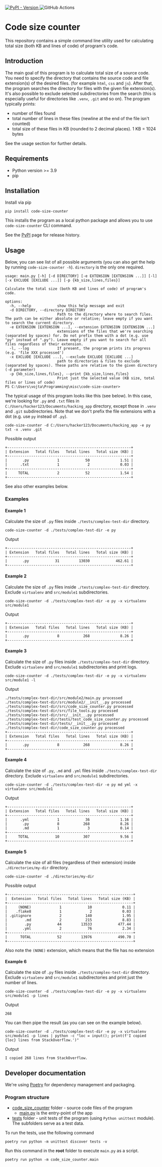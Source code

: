 [![PyPI - Version](https://img.shields.io/pypi/v/code-size-counter)
](https://pypi.org/project/code-size-counter/)
![GitHub Actions](https://github.com/VL-CZ/code-size-counter/actions/workflows/ci.yml/badge.svg)

# Code size counter
This repository contains a simple command line utility used for calculating total size (both 
KB and lines of code) of program's code.

## Introduction
The main goal of this program is to calculate total size of a source code.
You need to specify the directory that contains the source code and file extension(s) of the desired files.
(for example `html`, `css` and `js`). 
After that, the program searches the directory for files with the given file extension(s). It's also possible to exclude selected subdirectories from the search
(this is especially useful for directories like `.venv`, `.git` and so on).
The program typically prints:
- number of files found
- total number of lines in these files (newline at the end of the file isn't counted)
- total size of these files in KB (rounded to 2 decimal places). 1 KB = 1024 bytes

See the usage section for further details.

## Requirements
- Python version >= 3.9
- pip

## Installation
Install via pip
```shell
pip install code-size-counter
```

This installs the program as a local python package and allows you to use `code-size-counter` CLI command.

See the [PyPI](https://pypi.org/project/code-size-counter/) page for release history.

## Usage

Below, you can see list of all possible arguments (you can also get the help by running `code-size-counter -h`). `directory` is the only
one required.

```
usage: main.py [-h] [-d DIRECTORY] [-e EXTENSION [EXTENSION ...]] [-l] [-x EXCLUDE [EXCLUDE ...]] [-p {kb_size,lines,files}]

Calculate the total size (both KB and lines of code) of program's code.

options:
  -h, --help            show this help message and exit
  -d DIRECTORY, --directory DIRECTORY
                        Path to the directory where to search files. The path can be either absolute or relative; leave empty if you want to search the current directory.
  -e EXTENSION [EXTENSION ...], --extension EXTENSION [EXTENSION ...]
                        extensions of the files that we're searching (separated by spaces) for. Do not prefix them with a dot (e.g. use "py" instead of ".py"). Leave empty if you want to search for all files regardless of their extension.
  -l, --log             If present, the program prints its progress (e.g. 'file XXX processed')
  -x EXCLUDE [EXCLUDE ...], --exclude EXCLUDE [EXCLUDE ...]
                        path to directories & files to exclude (separated by spaces). These paths are relative to the given directory (-d parameter)
  -p {kb_size,lines,files}, --print {kb_size,lines,files}
                        Print just the selected value (KB size, total files or lines of code)
PS C:\Users\vojta\Programming\misc\code-size-counter> 
```

The typical usage of this program looks like this (see below). In this case, we're looking for `.py` and `.txt` files in `C:/Users/hacker123/Documents/hacking_app` directory,
except those in `.venv` and `.git` subdirectories.
Note that we don't prefix the file extensions with a dot (e.g. use `py` instead of `.py`).

```shell
code-size-counter -d C:/Users/hacker123/Documents/hacking_app -e py txt -x .venv .git
```
Possible output
```
+---------------------------------------------------------+
| Extension   Total files   Total lines   Total size (KB) |
+---------------------------------------------------------+
|       .py             1            50              1.51 |
|      .txt             1             2              0.03 |
+---------------------------------------------------------+
|     TOTAL             2            52              1.54 |
+---------------------------------------------------------+
```
See also other examples below.

### Examples
#### Example 1
Calculate the size of `.py` files inside `./tests/complex-test-dir` directory.

```shell
code-size-counter -d ./tests/complex-test-dir -e py
```
Output
```
+---------------------------------------------------------+
| Extension   Total files   Total lines   Total size (KB) |
+---------------------------------------------------------+
|       .py            31         13030            462.61 |
+---------------------------------------------------------+
```

#### Example 2
Calculate the size of `.py` files inside `./tests/complex-test-dir` directory. Exclude `virtualenv` and `src/module1` subdirectories.
```shell
code-size-counter -d ./tests/complex-test-dir -e py -x virtualenv src/module1
```
Output
```
+---------------------------------------------------------+
| Extension   Total files   Total lines   Total size (KB) |
+---------------------------------------------------------+
|       .py             8           268              8.26 |
+---------------------------------------------------------+
```

#### Example 3
Calculate the size of `.py` files inside `./tests/complex-test-dir` directory. Exclude `virtualenv` and `src/module1` subdirectories and print logs.
```shell
code-size-counter -d ./tests/complex-test-dir -e py -x virtualenv src/module1 -l
```
Output
```
./tests/complex-test-dir/src/module2/main.py processed
./tests/complex-test-dir/src/module2/__init__.py processed
./tests/complex-test-dir/src/code_size_counter.py processed
./tests/complex-test-dir/src/file_tools.py processed
./tests/complex-test-dir/src/__init__.py processed
./tests/complex-test-dir/tests/test_code_size_counter.py processed
./tests/complex-test-dir/tests/__init__.py processed
./tests/complex-test-dir/code_size_counter.py processed
+---------------------------------------------------------+
| Extension   Total files   Total lines   Total size (KB) |
+---------------------------------------------------------+
|       .py             8           268              8.26 |
+---------------------------------------------------------+   
```

#### Example 4
Calculate the size of `.py`, `.md` and `.yml` files inside `./tests/complex-test-dir` directory. Exclude `virtualenv` and `src/module1` subdirectories.
```shell
code-size-counter -d ./tests/complex-test-dir -e py md yml -x virtualenv src/module1
```
Output
```
+---------------------------------------------------------+
| Extension   Total files   Total lines   Total size (KB) |
+---------------------------------------------------------+
|      .yml             1            36              1.16 |
|       .py             8           268              8.26 |
|       .md             1             3              0.14 |
+---------------------------------------------------------+
|     TOTAL            10           307              9.56 |
+---------------------------------------------------------+
```

#### Example 5
Calculate the size of all files (regardless of their extension) inside `./directories/my-dir` directory.
```shell
code-size-counter -d ./directories/my-dir
```

Possible output
```
+----------------------------------------------------------+
|  Extension   Total files   Total lines   Total size (KB) |
+----------------------------------------------------------+
|     (NONE)             1            10              0.11 |
|    .flake8             1             2              0.03 |
| .gitignore             2           140              1.95 |
|        .md             2           215              8.83 |
|        .py            44         13533            477.44 |
|       .yml             2            76              2.34 |
+----------------------------------------------------------+
|      TOTAL            52         13976            490.70 |
+----------------------------------------------------------+
```

Also note the `(NONE)` extension, which means that the file has no extension


#### Example 6
Calculate the size of `.py` files inside `./tests/complex-test-dir` directory. Exclude `virtualenv` and `src/module1` subdirectories 
and print just the number of lines.
```shell
code-size-counter -d ./tests/complex-test-dir -e py -x virtualenv src/module1 -p lines
```

Output
```
268
```

You can then pipe the result (as you can see on the example below).
```shell
code-size-counter -d ./tests/complex-test-dir -e py -x virtualenv src/module1 -p lines | python -c "loc = input(); print(f'I copied {loc} lines from StackOverflow.')"
```
Output
```
I copied 268 lines from StackOverflow.
```

## Developer documentation

We're using [Poetry](https://python-poetry.org/docs/) for dependency management and packaging.

### Program structure

- [code_size_counter](./code_size_counter/) folder - source code files of the program
  - [main.py](code_size_counter/main.py) is the entry-point of the app
- [tests](./tests) folder - unit tests of the program (using `Python unittest` module). The subfolders serve as a test data.

To run the tests, use the following command
```shell
poetry run python -m unittest discover tests -v
```

Run this command in the **root** folder to execute `main.py` as a script.
```shell
poetry run python -m code_size_counter.main
```
